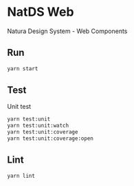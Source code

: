 # NatDS Web

Natura Design System - Web Components

## Run

```sh
yarn start
```

## Test

Unit test

```sh
yarn test:unit
yarn test:unit:watch
yarn test:unit:coverage
yarn test:unit:coverage:open
```

## Lint

```sh
yarn lint
```
